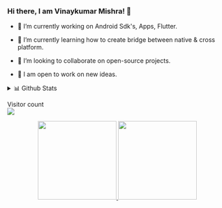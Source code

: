 ### Hi there, I am Vinaykumar Mishra! 👋

- 🔭  I’m currently working on Android Sdk's, Apps, Flutter.

- 🌱  I’m currently learning how to create bridge between native & cross platform.

- 👯  I’m looking to collaborate on open-source projects.

- 💫  I am open to work on new ideas.

 <details>
<summary>📊 Github Stats</summary>

![Vinay's most used languages](https://github-readme-stats.vercel.app/api/top-langs/?username=vinaykumar2197&theme=vue) 

</details>
<p > 
  Visitor count<br>
  <img src="https://profile-counter.glitch.me/vinaykumar2197/count.svg" />
</p>


<p align="center">
<a href="https://github-readme-stats-eight-theta.vercel.app">
  

  <img height="180em" src="https://github-readme-stats-eight-theta.vercel.app/api?username=vinaykumar2197&show_icons=true&theme=tokyonight&include_all_commits=true&count_private=true"/>
  
  <img height="180em" src="https://github-readme-stats-eight-theta.vercel.app/api/top-langs/?username=vinaykumar2197&layout=compact&langs_count=8&theme=tokyonight"/>
  
</a>
</p>

